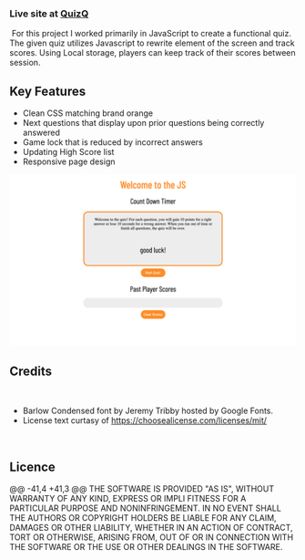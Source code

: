### Live site at [QuizQ](https://cgsdesign.github.io/QuizQ/)
​
For this project I worked primarily in JavaScript to create a functional quiz. The given quiz utilizes Javascript to rewrite element of the screen and track scores. Using Local storage, players can keep track of their scores between session.
​
## Key Features
* Clean CSS matching brand orange
* Next questions that display upon prior questions being correctly answered
* Game lock that is reduced by incorrect answers
* Updating High Score list 
* Responsive page design




![Password Generator](./assets/Images/mockupQuizQ.png)


## Credits
​
* Barlow Condensed font by Jeremy Tribby hosted by Google Fonts.
* ​License text curtasy of https://choosealicense.com/licenses/mit/

​
## Licence 

@@ -41,4 +41,3 @@ THE SOFTWARE IS PROVIDED "AS IS", WITHOUT WARRANTY OF ANY KIND, EXPRESS OR IMPLI
FITNESS FOR A PARTICULAR PURPOSE AND NONINFRINGEMENT. IN NO EVENT SHALL THE
AUTHORS OR COPYRIGHT HOLDERS BE LIABLE FOR ANY CLAIM, DAMAGES OR OTHER
LIABILITY, WHETHER IN AN ACTION OF CONTRACT, TORT OR OTHERWISE, ARISING FROM, OUT OF OR IN CONNECTION WITH THE SOFTWARE OR THE USE OR OTHER DEALINGS IN THE SOFTWARE.
